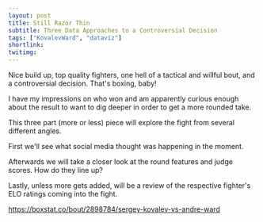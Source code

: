 ```yaml
---
layout: post
title: Still Razor Thin
subtitle: Three Data Approaches to a Controversial Decision
tags: ["KovalevWard", "dataviz"]
shortlink: 
twitimg: 
---
```



Nice build up, top quality fighters, one hell of a tactical and willful bout, and a controversial decision. That's boxing, baby!

I have my impressions on who won and am apparently curious enough about the result to want to dig deeper in order to get a more rounded take.

This three part (more or less) piece will explore the fight from several different angles. 

First we'll see what social media thought was happening in the moment.

Afterwards we will take a closer look at the round features and judge scores. How do they line up?

Lastly, unless more gets added, will be a review of the respective fighter's ELO ratings coming into the fight. 


https://boxstat.co/bout/2898784/sergey-kovalev-vs-andre-ward
